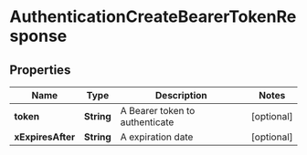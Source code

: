 

# AuthenticationCreateBearerTokenResponse


## Properties

| Name | Type | Description | Notes |
|------------ | ------------- | ------------- | -------------|
|**token** | **String** | A Bearer token to authenticate |  [optional] |
|**xExpiresAfter** | **String** | A expiration date |  [optional] |



